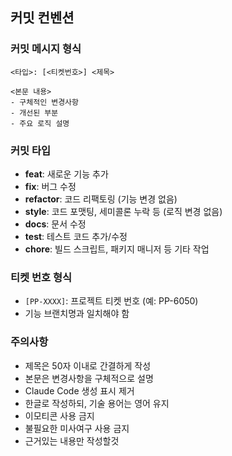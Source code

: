 ## 커밋 컨벤션

### 커밋 메시지 형식

```
<타입>: [<티켓번호>] <제목>

<본문 내용>
- 구체적인 변경사항
- 개선된 부분
- 주요 로직 설명
```

### 커밋 타입

- **feat**: 새로운 기능 추가
- **fix**: 버그 수정
- **refactor**: 코드 리팩토링 (기능 변경 없음)
- **style**: 코드 포맷팅, 세미콜론 누락 등 (로직 변경 없음)
- **docs**: 문서 수정
- **test**: 테스트 코드 추가/수정
- **chore**: 빌드 스크립트, 패키지 매니저 등 기타 작업

### 티켓 번호 형식

- `[PP-XXXX]`: 프로젝트 티켓 번호 (예: PP-6050)
- 기능 브랜치명과 일치해야 함

### 주의사항

- 제목은 50자 이내로 간결하게 작성
- 본문은 변경사항을 구체적으로 설명
- Claude Code 생성 표시 제거
- 한글로 작성하되, 기술 용어는 영어 유지
- 이모티콘 사용 금지
- 불필요한 미사여구 사용 금지
- 근거있는 내용만 작성할것